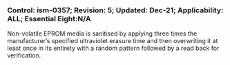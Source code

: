 ### Control: ism-0357; Revision: 5; Updated: Dec-21; Applicability: ALL; Essential Eight:N/A
<p>Non-volatile EPROM media is sanitised by applying three times the manufacturer’s specified ultraviolet erasure time and then overwriting it at least once in its entirety with a random pattern followed by a read back for verification.</p>